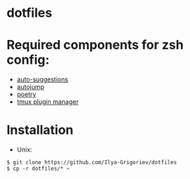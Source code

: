 # dotfiles
# Required components for zsh config:
- [auto-suggestions](https://github.com/zsh-users/zsh-autosuggestions) 
- [autojump](https://github.com/wting/autojump)
- [poetry](https://python-poetry.org/)
- [tmux plugin manager](https://github.com/tmux-plugins/tpm)
# Installation
- Unix:
```console
$ git clone https://github.com/Ilya-Grigoriev/dotfiles
$ cp -r dotfiles/* ~
```
